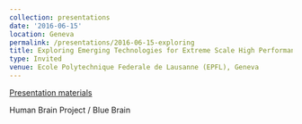 ```yaml
---
collection: presentations
date: '2016-06-15'
location: Geneva
permalink: /presentations/2016-06-15-exploring
title: Exploring Emerging Technologies for Extreme Scale High Performance Computing
type: Invited
venue: Ecole Polytechnique Federale de Lausanne (EPFL), Geneva
---
```


[Presentation materials](http://geneva.epfl.ch/)

Human Brain Project / Blue Brain
